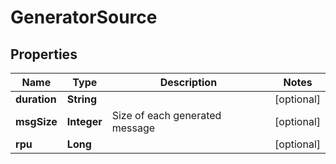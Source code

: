 

# GeneratorSource


## Properties

Name | Type | Description | Notes
------------ | ------------- | ------------- | -------------
**duration** | **String** |  |  [optional]
**msgSize** | **Integer** | Size of each generated message |  [optional]
**rpu** | **Long** |  |  [optional]



